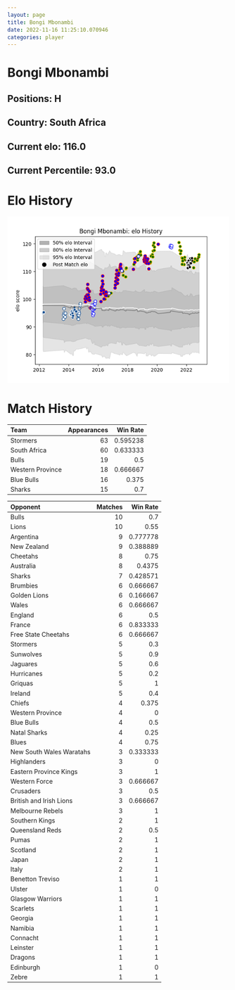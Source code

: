```yaml
---  
layout: page  
title: Bongi Mbonambi  
date: 2022-11-16 11:25:10.070946  
categories: player  
---
```

# Bongi Mbonambi

## Positions: H

## Country: South Africa

## Current elo: 116.0

## Current Percentile: 93.0

# Elo History


![elo history](history_BongiMbonambi.png)
# Match History


| Team             |   Appearances |   Win Rate |
|:-----------------|--------------:|-----------:|
| Stormers         |            63 |   0.595238 |
| South Africa     |            60 |   0.633333 |
| Bulls            |            19 |   0.5      |
| Western Province |            18 |   0.666667 |
| Blue Bulls       |            16 |   0.375    |
| Sharks           |            15 |   0.7      |

| Opponent                 |   Matches |   Win Rate |
|:-------------------------|----------:|-----------:|
| Bulls                    |        10 |   0.7      |
| Lions                    |        10 |   0.55     |
| Argentina                |         9 |   0.777778 |
| New Zealand              |         9 |   0.388889 |
| Cheetahs                 |         8 |   0.75     |
| Australia                |         8 |   0.4375   |
| Sharks                   |         7 |   0.428571 |
| Brumbies                 |         6 |   0.666667 |
| Golden Lions             |         6 |   0.166667 |
| Wales                    |         6 |   0.666667 |
| England                  |         6 |   0.5      |
| France                   |         6 |   0.833333 |
| Free State Cheetahs      |         6 |   0.666667 |
| Stormers                 |         5 |   0.3      |
| Sunwolves                |         5 |   0.9      |
| Jaguares                 |         5 |   0.6      |
| Hurricanes               |         5 |   0.2      |
| Griquas                  |         5 |   1        |
| Ireland                  |         5 |   0.4      |
| Chiefs                   |         4 |   0.375    |
| Western Province         |         4 |   0        |
| Blue Bulls               |         4 |   0.5      |
| Natal Sharks             |         4 |   0.25     |
| Blues                    |         4 |   0.75     |
| New South Wales Waratahs |         3 |   0.333333 |
| Highlanders              |         3 |   0        |
| Eastern Province Kings   |         3 |   1        |
| Western Force            |         3 |   0.666667 |
| Crusaders                |         3 |   0.5      |
| British and Irish Lions  |         3 |   0.666667 |
| Melbourne Rebels         |         3 |   1        |
| Southern Kings           |         2 |   1        |
| Queensland Reds          |         2 |   0.5      |
| Pumas                    |         2 |   1        |
| Scotland                 |         2 |   1        |
| Japan                    |         2 |   1        |
| Italy                    |         2 |   1        |
| Benetton Treviso         |         1 |   1        |
| Ulster                   |         1 |   0        |
| Glasgow Warriors         |         1 |   1        |
| Scarlets                 |         1 |   1        |
| Georgia                  |         1 |   1        |
| Namibia                  |         1 |   1        |
| Connacht                 |         1 |   1        |
| Leinster                 |         1 |   1        |
| Dragons                  |         1 |   1        |
| Edinburgh                |         1 |   0        |
| Zebre                    |         1 |   1        |